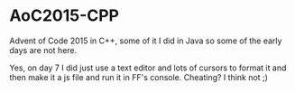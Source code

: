 # AoC2015-CPP
Advent of Code 2015 in C++, some of it I did in Java so some of the early days are not here.

Yes, on day 7 I did just use a text editor and lots of cursors to format it and then make it a js file and run it in FF's console. Cheating? I think not ;)
